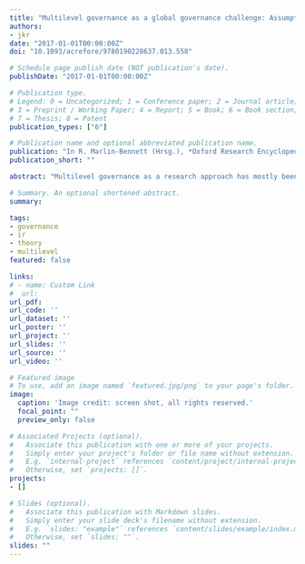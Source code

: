 ```yaml
---
title: "Multilevel governance as a global governance challenge: Assumptions, methods, shortcomings and future directions"
authors:
- jkr
date: "2017-01-01T00:00:00Z"
doi: "10.1093/acrefore/9780190228637.013.558"

# Schedule page publish date (NOT publication's date).
publishDate: "2017-01-01T00:00:00Z"

# Publication type.
# Legend: 0 = Uncategorized; 1 = Conference paper; 2 = Journal article;
# 3 = Preprint / Working Paper; 4 = Report; 5 = Book; 6 = Book section;
# 7 = Thesis; 8 = Patent
publication_types: ["6"]

# Publication name and optional abbreviated publication name.
publication: "In R. Marlin-Bennett (Hrsg.), *Oxford Research Encyclopedia of Politics*. Oxford University Press"
publication_short: ""

abstract: "Multilevel governance as a research approach has mostly been applied to explain governance problématiques surrounding the European Union or international organizations. As a general research framework in the area of IR theory, however, multilevel governance has widely been underutilized, despite the many advantages the approach offers in the empirical investigation of an increasingly complex international or global system. This is especially true in regard to the investigation of dynamic aspects and processes of global governance. This paper provides an overview of some of the core assumptions and methodologies of a multilevel global governance framework and provides examples, how existing research programs and traditions can benefit from including this approach and its methodological toolkit."

# Summary. An optional shortened abstract.
summary:

tags:
- governance
- ir
- theory
- multilevel
featured: false

links:
# - name: Custom Link
#  url:
url_pdf:
url_code: ''
url_dataset: ''
url_poster: ''
url_project: ''
url_slides: ''
url_source: ''
url_video: ''

# Featured image
# To use, add an image named `featured.jpg/png` to your page's folder.
image:
  caption: 'Image credit: screen shot, all rights reserved.'
  focal_point: ""
  preview_only: false

# Associated Projects (optional).
#   Associate this publication with one or more of your projects.
#   Simply enter your project's folder or file name without extension.
#   E.g. `internal-project` references `content/project/internal-project/index.md`.
#   Otherwise, set `projects: []`.
projects:
- []

# Slides (optional).
#   Associate this publication with Markdown slides.
#   Simply enter your slide deck's filename without extension.
#   E.g. `slides: "example"` references `content/slides/example/index.md`.
#   Otherwise, set `slides: ""`.
slides: ""
---
```

